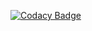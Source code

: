 [![Codacy Badge](https://api.codacy.com/project/badge/Grade/748217bd94904251ac4fb17b21ba7638)](https://www.codacy.com/app/ammachadoGIT/react-redux-4sq?utm_source=github.com&amp;utm_medium=referral&amp;utm_content=ammachadoGIT/react-redux-4sq&amp;utm_campaign=Badge_Grade)
